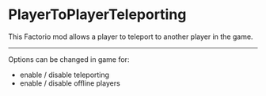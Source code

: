 # PlayerToPlayerTeleporting

This Factorio mod allows a player to teleport to another player in the game.

-----

Options can be changed in game for:
- enable / disable teleporting
- enable / disable offline players


